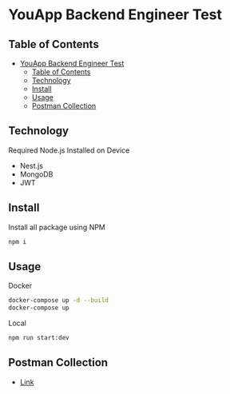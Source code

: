# YouApp Backend Engineer Test

## Table of Contents

- [YouApp Backend Engineer Test](#youapp-backend-engineer-test)
  - [Table of Contents](#table-of-contents)
  - [Technology](#technology)
  - [Install](#install)
  - [Usage](#usage)
  - [Postman Collection](#postman-collection)

## Technology
Required Node.js Installed on Device

- Nest.js
- MongoDB
- JWT

## Install

Install all package using NPM
```bash
npm i
```

## Usage

Docker
```bash
docker-compose up -d --build
docker-compose up
```

Local
```bash
npm run start:dev
```

## Postman Collection
- [Link](https://api.postman.com/collections/6658250-8b89c551-9167-406a-96c4-d44c822f9cda?access_key=PMAT-01GX61Y8034HPG354NYKEJGX18)
